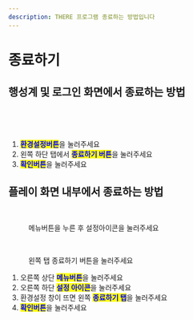 ```yaml
---
description: THERE 프로그램 종료하는 방법입니다
---
```


# 종료하기

## 행성계 및 로그인 화면에서 종료하는 방법

<figure><img src="../.gitbook/assets/스크린샷-2023-11-10-오후-6.15.31.png" alt=""><figcaption></figcaption></figure>

<figure><img src="../.gitbook/assets/스크린샷-2023-11-10-오후-6.15.30.png" alt=""><figcaption></figcaption></figure>

1. <mark style="color:blue;">**환경설정버튼**</mark>을 눌러주세요&#x20;
2. 왼쪽 하단 탭에서 <mark style="color:blue;">**종료하기 버튼**</mark>을 눌러주세요
3. <mark style="color:blue;">**확인버튼**</mark>을 눌러주세요

## 플레이 화면 내부에서 종료하는 방법

<figure><img src="../.gitbook/assets/스크린샷-2023-11-10-오후-6.15.29.png" alt=""><figcaption><p>메뉴버튼을 누른 후 설정아이콘을 눌러주세요</p></figcaption></figure>

<figure><img src="../.gitbook/assets/스크린샷-2023-11-10-오후-6.15.30.png" alt=""><figcaption><p>왼쪽 탭 종료하기 버튼을 눌러주세요</p></figcaption></figure>

1. 오른쪽 상단 <mark style="color:blue;">**메뉴버튼**</mark>을 눌러주세요
2. 오른쪽 하단 <mark style="color:blue;">**설정 아이콘**</mark>을 눌러주세요
3. 환경설정 창이 뜨면 왼쪽 <mark style="color:blue;">**종료하기 탭**</mark>을 눌러주세요
4. <mark style="color:blue;">**확인버튼**</mark>을 눌러주세요&#x20;

